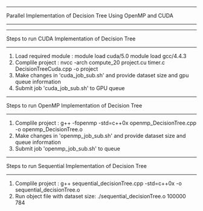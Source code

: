 **************************************************************
Parallel Implementation of Decision Tree Using OpenMP and CUDA
**************************************************************

*************************************************
Steps to run CUDA Implementation of Decision Tree
*************************************************
1. Load required module :
	module load  cuda/5.0
	module load  gcc/4.4.3
2. Complile project :
	nvcc -arch compute_20 project.cu timer.c DecisionTreeCuda.cpp -o project
3. Make changes in 'cuda_job_sub.sh' and provide dataset size and gpu queue information
4. Submit job 'cuda_job_sub.sh' to GPU queue


***************************************************
Steps to run OpenMP Implementation of Decision Tree
***************************************************
1. Complile project :
	g++ -fopenmp -std=c++0x openmp_DecisionTree.cpp -o openmp_DecisionTree.o
2. Make changes in 'openmp_job_sub.sh' and provide dataset size and queue information
3. Submit job 'openmp_job_sub.sh' to queue

*******************************************************
Steps to run Sequential Implementation of Decision Tree
*******************************************************
1. Complile project :
	g++ sequential_decisionTree.cpp -std=c++0x -o sequential_decisionTree.o
2. Run object file with dataset size:
	./sequential_decisionTree.o 100000 784
